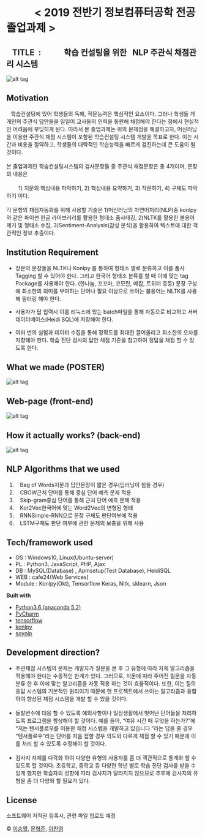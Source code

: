 #  

# &nbsp;&nbsp;&nbsp;&nbsp;&nbsp;&nbsp;&nbsp;&nbsp;&nbsp;&nbsp; < 2019 전반기 정보컴퓨터공학 전공 졸업과제 > 

## &nbsp;&nbsp; TITLE &nbsp;: &nbsp; &nbsp;&nbsp;  &nbsp;&nbsp; &nbsp;&nbsp;&nbsp;학습 컨설팅을 위한 &nbsp; NLP 주관식 채점관리 시스템 
![alt tag](https://raw.githubusercontent.com/Seungyeup/graduation-project/master/home/share/img/sub/0101_img02.jpg)

## Motivation
&nbsp;&nbsp; 학습컨설팅에 있어 학생들의 독해, 작문능력은 핵심적인 요소이다. 그러나 학생들 개개인의 주관식 답안들을 일일이 교사들의 인력을 동원해 채점해야 한다는 점에서 현실적인 어려움에 부딪히게 된다. 따라서 본 졸업과제는 위의 문제점을 해결하고자, 머신러닝을 이용한 주관식 채점 시스템이 포함된 학습컨설팅 시스템 개발을 목표로 한다. 이는 시간과 비용을 절약하고, 학생들의 대략적인 학습능력을 빠르게 검진하는데 큰 도움이 될 것이다.<br><br>
본 졸업과제인 학습컨설팅시스템의 검사문항들 중 주관식 채점문항은 총 4개이며, 문항의 내용은 <br><br>&nbsp;&nbsp;&nbsp;&nbsp;&nbsp;&nbsp;&nbsp;&nbsp;1) 지문의 핵심내용 파악하기, 2) 핵심내용 요약하기, 3) 작문하기, 4) 구체도 파악하기 이다.<br><br>
각 문항의 채점자동화를 위해 사용할 기술은 1)머신러닝의 자연어처리(NLP)중 konlpy와 같은 파이썬 한글 라이브러리를 활용한 형태소 품사태깅, 2)NLTK를 활용한 불용어제거 및 형태소 수집, 3)Sentiment-Analysis(감성 분석)을 활용하여 텍스트에 대한 객관적인 정보 추출이다.

## Institution Requirement
- 장문의 문장들을 NLTK나 Konlpy 를 통하여 형태소 별로 분류하고 이를 품사 Tagging 할 수 있어야 한다. 그리고 한국어 형태소 분류를 할 때 이에 맞는 tag Package를 사용해야 한다. (한나눔, 꼬꼬마, 코모란, 메캅, 트위터 등등) 문장 구성에 최소한의 의미를 부여하는 단어나 필요 이상으로 쓰이는 불용어는 NLTK를 사용해 필터링 해야 한다.<br>

 - 사용자가 답 입력시 이를 리눅스에 있는 batch파일을 통해 자동으로 비교하고 서버 데이터베이스(Heidi SQL)에 저장해야 한다.<br>
 - 여러 번의 실험과 데이터 수집을 통해 정확도를 최대한 끌어올리고 최소한의 오차를 지향해야 한다. 학습 진단 검사의 답안 채점 기준을 참고하여 정답을 채점 할 수 있도록 한다.


## What we made (POSTER)
![alt tag](https://raw.githubusercontent.com/Seungyeup/graduation-project/master/home/share/img/sub/포스터.jpg)

## Web-page (front-end)
![alt tag](https://raw.githubusercontent.com/Seungyeup/graduation-project/master/home/share/img/sub/웹페이지.jpg)


## How it actually works? (back-end)
![alt tag](https://raw.githubusercontent.com/Seungyeup/graduation-project/master/home/share/img/sub/test2.gif)

## NLP Algorithms that we used
1. &nbsp;&nbsp;&nbsp;Bag of Words지문과 답안문장이 짧은 경우(딥러닝이 힘들 경우)
2. &nbsp;&nbsp;&nbsp;CBOW근처 단어를 통해 중심 단어 예측 문제 적용
3. &nbsp;&nbsp;&nbsp;Skip-gram중심 단어를 통해 근처 단어 예측 문제 적용
4. &nbsp;&nbsp;&nbsp;Kor2Vec한국어에 맞는 Word2Vec의 변형된 형태
5. &nbsp;&nbsp;&nbsp;RNNSimple-RNN으로 문장 구체도 판단여부에 적용
6. &nbsp;&nbsp;&nbsp;LSTM구체도 판단 여부에 관한 문제의 보충을 위해 사용

## Tech/framework used
  - OS : Windows10, Linux(Ubuntu-server)
  - PL : Python3, JavaScript, PHP, Ajax
  - DB : MySQL(Database) , Apmsetup(Test Database), HeidiSQL
  - WEB : cafe24(Web Services)
  - Module : Konlpy(Okt), Tensorflow Keras, Nltk, sklearn, Json
  
<b>Built with</b>
- [Python3.6 (anaconda 5.2)](https://www.anaconda.com/)
- [PyCharm](https://www.jetbrains.com/pycharm/)
- [tensorflow](https://www.tensorflow.org/)
- [konlpy](https://konlpy-ko.readthedocs.io/ko/v0.4.3/)
- [soynlp](https://github.com/lovit/soynlp)

## Development direction?
- 주관채점 시스템의 문제는 개발자가 질문을 본 후 그 유형에 따라 자체 알고리즘을 적용해야 한다는 수동적인 한계가 있다. 그러므로, 지문에 따라 주어진 질문을 자동 분류 한 후 이에 맞는 알고리즘을  자동 적용 하는 것이 효율적이다. 또한, 이는 질의응답 시스템의 기본적인 원리이기 때문에 현 프로젝트에서 쓰이는 알고리즘과 융합하여 향상된 채점 시스템을 개발 할 수 있을 것이다.<br><br>
- 돌발변수에 대응 할 수 있도록 예외사항이나 일상생활에서 벗어난 단어들을 처리하도록 프로그램을 향상해야 할 것이다. 예를 들어, “여유 시간 때 무엇을 하는가?”에 “저는 텐서플로우를 이용한 채점 시스템을 개발하고 있습니다.”라는 답을 줄 경우 “텐서플로우”라는 단어를 처음 접할 경우 의도와 다르게 채점 할 수 있기 때문에 이를 처리 할 수 있도록 수정해야 할 것이다.<br><br>
- 검사지 자체를 다각화 하여 다양한 유형의 사용자를 좀 더 객관적으로 통계화 할 수 있도록 할 것이다. 초등학교, 중학교 등 다양한 학년 별로 학습 진단 검사를 받을 수 있게 했지만 학습자의 성향에 따라 검사지가 달라지지 않으므로 추후에 검사지의 유형을 좀 더 다양화 할 필요가 있다.	

## License
소프트웨어 저작권 등록시, 관련 파일 업로드 예정

 © [이승엽](https://github.com/Seungyeup), [문혁준](https://github.com/mhj6972), [이찬영](https://github.com/cammm988)
